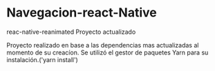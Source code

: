 # Navegacion-react-Native
reac-native-reanimated Proyecto actualizado

Proyecto realizado en base  a las dependencias mas actualizadas al momento de su  creacíon.
Se utilizó el gestor de paquetes Yarn  para su instalación.('yarn install')
